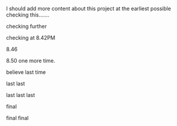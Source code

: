 I should add more content about this project at the earliest possible checking this.......

checking further

checking at 8.42PM

8.46

8.50 one more time.

believe last time

last last

last last last

final

final final